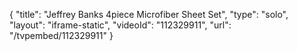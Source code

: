 {
    "title": "Jeffrey Banks 4piece Microfiber Sheet Set",
    "type": "solo",
    "layout": "iframe-static",
    "videoId": "112329911",
    "url": "\/tvpembed\/112329911"
}